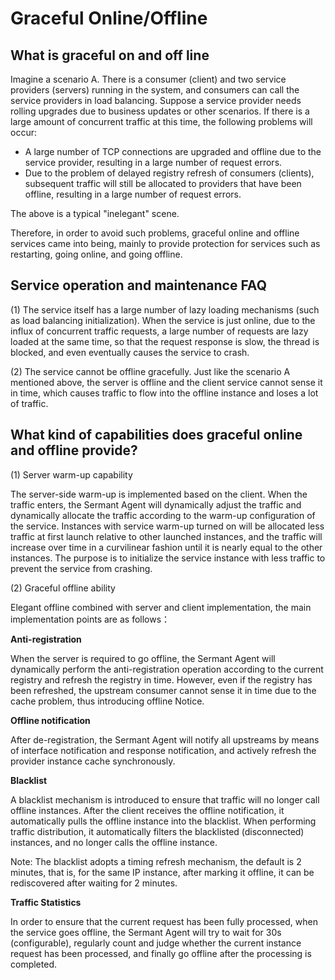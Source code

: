 
# Graceful Online/Offline
## What is graceful on and off line
Imagine a scenario A. There is a consumer (client) and two service providers (servers) running in the system, and consumers can call the service providers in load balancing. Suppose a service provider needs rolling upgrades due to business updates or other scenarios. If there is a large amount of concurrent traffic at this time, the following problems will occur:

- A large number of TCP connections are upgraded and offline due to the service provider, resulting in a large number of request errors.
- Due to the problem of delayed registry refresh of consumers (clients), subsequent traffic will still be allocated to providers that have been offline, resulting in a large number of request errors.

The above is a typical "inelegant" scene.

Therefore, in order to avoid such problems, graceful online and offline services came into being, mainly to provide protection for services such as restarting, going online, and going offline.

## Service operation and maintenance FAQ
(1) The service itself has a large number of lazy loading mechanisms (such as load balancing initialization). When the service is just online, due to the influx of concurrent traffic requests, a large number of requests are lazy loaded at the same time, so that the request response is slow, the thread is blocked, and even eventually causes the service to crash.

(2) The service cannot be offline gracefully. Just like the scenario A mentioned above, the server is offline and the client service cannot sense it in time, which causes traffic to flow into the offline instance and loses a lot of traffic.

## What kind of capabilities does graceful online and offline provide?
(1) Server warm-up capability

The server-side warm-up is implemented based on the client. When the traffic enters, the Sermant Agent will dynamically adjust the traffic and dynamically allocate the traffic according to the warm-up configuration of the service. Instances with service warm-up turned on will be allocated less traffic at first launch relative to other launched instances, and the traffic will increase over time in a curvilinear fashion until it is nearly equal to the other instances. The purpose is to initialize the service instance with less traffic to prevent the service from crashing.

(2) Graceful offline ability

Elegant offline combined with server and client implementation, the main implementation points are as follows：

**Anti-registration**

<MyImage src="/docs-img/anti-registration.png"></MyImage>

When the server is required to go offline, the Sermant Agent will dynamically perform the anti-registration operation according to the current registry and refresh the registry in time. However, even if the registry has been refreshed, the upstream consumer cannot sense it in time due to the cache problem, thus introducing offline Notice.

**Offline notification**

<MyImage src="/docs-img/offline-notification.png"></MyImage>

After de-registration, the Sermant Agent will notify all upstreams by means of interface notification and response notification, and actively refresh the provider instance cache synchronously.

**Blacklist**

<MyImage src="/docs-img/blacklist.png"></MyImage>

A blacklist mechanism is introduced to ensure that traffic will no longer call offline instances. After the client receives the offline notification, it automatically pulls the offline instance into the blacklist. When performing traffic distribution, it automatically filters the blacklisted (disconnected) instances, and no longer calls the offline instance.

Note: The blacklist adopts a timing refresh mechanism, the default is 2 minutes, that is, for the same IP instance, after marking it offline, it can be rediscovered after waiting for 2 minutes.

**Traffic Statistics**

In order to ensure that the current request has been fully processed, when the service goes offline, the Sermant Agent will try to wait for 30s (configurable), regularly count and judge whether the current instance request has been processed, and finally go offline after the processing is completed.